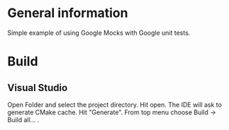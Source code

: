 # General information

Simple example of using Google Mocks with Google unit tests.

# Build

## Visual Studio

Open Folder and select the project directory. Hit open.
The IDE will ask to generate CMake cache. Hit "Generate".
From top menu choose Build -> Build all... .
